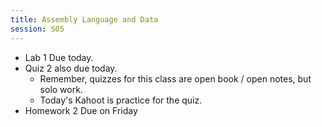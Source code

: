 ```yaml
---
title: Assembly Language and Data
session: S05
---
```


* Lab 1 Due today. 
* Quiz 2 also due today.
    * Remember, quizzes for this class are open book / open notes, but solo work.
    * Today's Kahoot is practice for the quiz.
* Homework 2 Due on Friday

